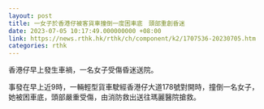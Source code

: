 ```yaml
---
layout: post
title: 一女子於香港仔被客貨車撞倒一度困車底　頭部重創昏迷
date: 2023-07-05 10:17:49.000000000 +08:00
link: https://news.rthk.hk/rthk/ch/component/k2/1707536-20230705.htm
categories: rthk
---
```


香港仔早上發生車禍，一名女子受傷昏迷送院。

事發在早上近9時，一輛輕型貨車駛經香港仔大道178號對開時，撞倒一名女子，她被困車底，頭部嚴重受傷，由消防救出送往瑪麗醫院搶救。

